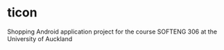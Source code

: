 # ticon
Shopping Android application project for the course SOFTENG 306 at the University of Auckland
